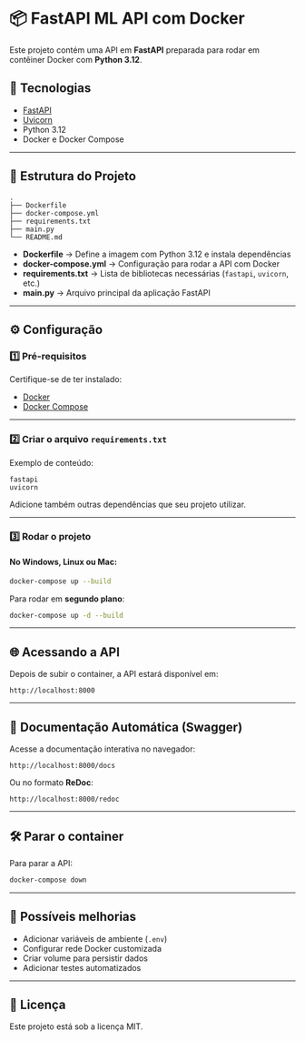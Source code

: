 # 📦 FastAPI ML API com Docker

Este projeto contém uma API em **FastAPI** preparada para rodar em contêiner Docker com **Python 3.12**.

## 🚀 Tecnologias
- [FastAPI](https://fastapi.tiangolo.com/)
- [Uvicorn](https://www.uvicorn.org/)
- Python 3.12
- Docker e Docker Compose

---

## 📂 Estrutura do Projeto

```
.
├── Dockerfile
├── docker-compose.yml
├── requirements.txt
├── main.py
└── README.md
```

- **Dockerfile** → Define a imagem com Python 3.12 e instala dependências
- **docker-compose.yml** → Configuração para rodar a API com Docker
- **requirements.txt** → Lista de bibliotecas necessárias (`fastapi`, `uvicorn`, etc.)
- **main.py** → Arquivo principal da aplicação FastAPI

---

## ⚙️ Configuração

### 1️⃣ Pré-requisitos
Certifique-se de ter instalado:
- [Docker](https://docs.docker.com/get-docker/)
- [Docker Compose](https://docs.docker.com/compose/install/)

---

### 2️⃣ Criar o arquivo `requirements.txt`
Exemplo de conteúdo:
```
fastapi
uvicorn
```
Adicione também outras dependências que seu projeto utilizar.

---

### 3️⃣ Rodar o projeto

#### No Windows, Linux ou Mac:
```bash
docker-compose up --build
```

Para rodar em **segundo plano**:
```bash
docker-compose up -d --build
```

---

## 🌐 Acessando a API
Depois de subir o container, a API estará disponível em:
```
http://localhost:8000
```

---

## 📄 Documentação Automática (Swagger)
Acesse a documentação interativa no navegador:
```
http://localhost:8000/docs
```

Ou no formato **ReDoc**:
```
http://localhost:8000/redoc
```

---

## 🛠 Parar o container
Para parar a API:
```bash
docker-compose down
```

---

## 🧩 Possíveis melhorias
- Adicionar variáveis de ambiente (`.env`)
- Configurar rede Docker customizada
- Criar volume para persistir dados
- Adicionar testes automatizados

---

## 📜 Licença
Este projeto está sob a licença MIT.
